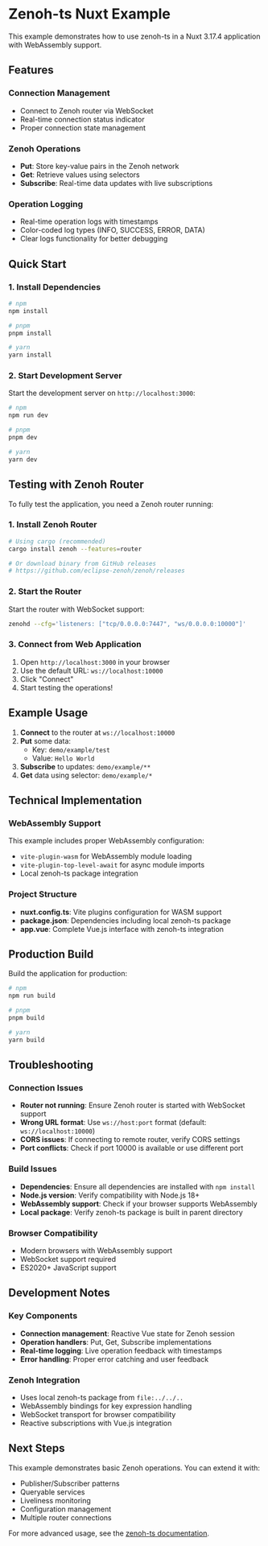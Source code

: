 # Zenoh-ts Nuxt Example

This example demonstrates how to use zenoh-ts in a Nuxt 3.17.4 application with WebAssembly support.

## Features

### Connection Management
- Connect to Zenoh router via WebSocket
- Real-time connection status indicator  
- Proper connection state management

### Zenoh Operations
- **Put**: Store key-value pairs in the Zenoh network
- **Get**: Retrieve values using selectors
- **Subscribe**: Real-time data updates with live subscriptions

### Operation Logging
- Real-time operation logs with timestamps
- Color-coded log types (INFO, SUCCESS, ERROR, DATA)
- Clear logs functionality for better debugging

## Quick Start

### 1. Install Dependencies

```bash
# npm
npm install

# pnpm
pnpm install

# yarn
yarn install
```

### 2. Start Development Server

Start the development server on `http://localhost:3000`:

```bash
# npm
npm run dev

# pnpm
pnpm dev

# yarn
yarn dev
```

## Testing with Zenoh Router

To fully test the application, you need a Zenoh router running:

### 1. Install Zenoh Router

```bash
# Using cargo (recommended)
cargo install zenoh --features=router

# Or download binary from GitHub releases
# https://github.com/eclipse-zenoh/zenoh/releases
```

### 2. Start the Router

Start the router with WebSocket support:

```bash
zenohd --cfg='listeners: ["tcp/0.0.0.0:7447", "ws/0.0.0.0:10000"]'
```

### 3. Connect from Web Application

1. Open `http://localhost:3000` in your browser
2. Use the default URL: `ws://localhost:10000`  
3. Click "Connect"
4. Start testing the operations!

## Example Usage

1. **Connect** to the router at `ws://localhost:10000`
2. **Put** some data: 
   - Key: `demo/example/test`
   - Value: `Hello World`
3. **Subscribe** to updates: `demo/example/**`
4. **Get** data using selector: `demo/example/*`

## Technical Implementation

### WebAssembly Support
This example includes proper WebAssembly configuration:
- `vite-plugin-wasm` for WebAssembly module loading
- `vite-plugin-top-level-await` for async module imports
- Local zenoh-ts package integration

### Project Structure
- **nuxt.config.ts**: Vite plugins configuration for WASM support
- **package.json**: Dependencies including local zenoh-ts package
- **app.vue**: Complete Vue.js interface with zenoh-ts integration

## Production Build

Build the application for production:

```bash
# npm
npm run build

# pnpm
pnpm build

# yarn
yarn build
```

## Troubleshooting

### Connection Issues

- **Router not running**: Ensure Zenoh router is started with WebSocket support
- **Wrong URL format**: Use `ws://host:port` format (default: `ws://localhost:10000`)
- **CORS issues**: If connecting to remote router, verify CORS settings
- **Port conflicts**: Check if port 10000 is available or use different port

### Build Issues

- **Dependencies**: Ensure all dependencies are installed with `npm install`
- **Node.js version**: Verify compatibility with Node.js 18+
- **WebAssembly support**: Check if your browser supports WebAssembly
- **Local package**: Verify zenoh-ts package is built in parent directory

### Browser Compatibility

- Modern browsers with WebAssembly support
- WebSocket support required
- ES2020+ JavaScript support

## Development Notes

### Key Components

- **Connection management**: Reactive Vue state for Zenoh session
- **Operation handlers**: Put, Get, Subscribe implementations
- **Real-time logging**: Live operation feedback with timestamps
- **Error handling**: Proper error catching and user feedback

### Zenoh Integration

- Uses local zenoh-ts package from `file:../../..`
- WebAssembly bindings for key expression handling
- WebSocket transport for browser compatibility
- Reactive subscriptions with Vue.js integration

## Next Steps

This example demonstrates basic Zenoh operations. You can extend it with:

- Publisher/Subscriber patterns
- Queryable services
- Liveliness monitoring
- Configuration management
- Multiple router connections

For more advanced usage, see the [zenoh-ts documentation](../../../README.md).
